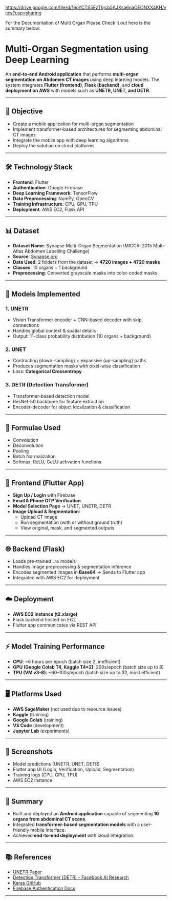https://drive.google.com/file/d/16oYCTS5EzThjcb5AJXsa6naOEONXX4KH/view?usp=sharing

For the Documentation of Multi Organ Please Check it out here is the summary below:

# Multi-Organ Segmentation using Deep Learning

An **end-to-end Android application** that performs **multi-organ segmentation on Abdomen CT images** using deep learning models. The system integrates **Flutter (frontend)**, **Flask (backend)**, and **cloud deployment on AWS** with models such as **UNETR, UNET, and DETR**.

---

## 📌 Objective
- Create a mobile application for multi-organ segmentation  
- Implement transformer-based architectures for segmenting abdominal CT images  
- Integrate the mobile app with deep learning algorithms  
- Deploy the solution on cloud platforms  

---

## 🛠️ Technology Stack
- **Frontend**: Flutter  
- **Authentication**: Google Firebase  
- **Deep Learning Framework**: TensorFlow  
- **Data Preprocessing**: NumPy, OpenCV  
- **Training Infrastructure**: CPU, GPU, TPU  
- **Deployment**: AWS EC2, Flask API  

---

## 📊 Dataset
- **Dataset Name**: Synapse Multi-Organ Segmentation (MICCAI 2015 Multi-Atlas Abdomen Labelling Challenge)  
- **Source**: [Synapse.org](https://www.synapse.org/)  
- **Data Used**: 2 folders from the dataset → **4720 images + 4720 masks**  
- **Classes**: 10 organs + 1 background  
- **Preprocessing**: Converted grayscale masks into color-coded masks  

---

## 🧠 Models Implemented
### 1. **UNETR**
- Vision Transformer encoder + CNN-based decoder with skip connections  
- Handles global context & spatial details  
- Output: 11-class probability distribution (10 organs + background)  

### 2. **UNET**
- Contracting (down-sampling) + expansive (up-sampling) paths  
- Produces segmentation masks with pixel-wise classification  
- Loss: **Categorical Crossentropy**  

### 3. **DETR (Detection Transformer)**
- Transformer-based detection model  
- ResNet-50 backbone for feature extraction  
- Encoder-decoder for object localization & classification  

---

## 🔢 Formulae Used
- Convolution  
- Deconvolution  
- Pooling  
- Batch Normalization  
- Softmax, ReLU, GeLU activation functions  

---

## 📱 Frontend (Flutter App)
- **Sign Up / Login** with Firebase  
- **Email & Phone OTP Verification**  
- **Model Selection Page** → UNET, UNETR, DETR  
- **Image Upload & Segmentation**:  
  - Upload CT image  
  - Run segmentation (with or without ground truth)  
  - View original, mask, and segmented outputs  

---

## 🌐 Backend (Flask)
- Loads pre-trained `.h5` models  
- Handles image preprocessing & segmentation inference  
- Encodes segmented images in **Base64** → Sends to Flutter app  
- Integrated with AWS EC2 for deployment  

---

## ☁️ Deployment
- **AWS EC2 instance (t2.xlarge)**  
- Flask backend hosted on EC2  
- Flutter app communicates via REST API  

---

## ⚡ Model Training Performance
- **CPU**: ~6 hours per epoch (batch size 2, inefficient)  
- **GPU (Google Colab T4, Kaggle T4×2)**: 200s/epoch (batch size up to 8)  
- **TPU (VM v3-8)**: ~60–100s/epoch (batch size up to 32, most efficient)  

---

## 🖥️ Platforms Used
- **AWS SageMaker** (not used due to resource issues)  
- **Kaggle** (training)  
- **Google Colab** (training)  
- **VS Code** (development)  
- **Jupyter Lab** (experiments)  

---

## 📸 Screenshots
- Model predictions (UNETR, UNET, DETR)  
- Flutter app UI (Login, Verification, Upload, Segmentation)  
- Training logs (CPU, GPU, TPU)  
- AWS EC2 instance  

---

## 📌 Summary
- Built and deployed an **Android application** capable of segmenting **10 organs from abdominal CT scans**.  
- Integrated **transformer-based segmentation models** with a user-friendly mobile interface.  
- Achieved **end-to-end deployment** with cloud integration.  

---

## 📚 References
- [UNETR Paper](https://openaccess.thecvf.com/content/WACV2022/papers/Hatamizadeh_UNETR_Transformers_for_3D_Medical_Image_Segmentation_WACV_2022_paper.pdf)  
- [Detection Transformer (DETR) - Facebook AI Research](https://arxiv.org/abs/2005.12872)  
- [Keras GitHub](https://github.com/keras-team/keras)  
- [Firebase Authentication Docs](https://firebase.google.com/docs/auth/flutter/start)  

---

